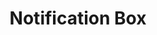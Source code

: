 ---
layout: pattern.njk
tags: 
    - mobile_de
    - mobile_components_de
    - page
key: notification-box-mobile_de
title: Notification Box
parent: components-mobile_de
image: mobile/overview/notification-box.webp
keywords: notification, alert, warning, success, information
order: 115
---
